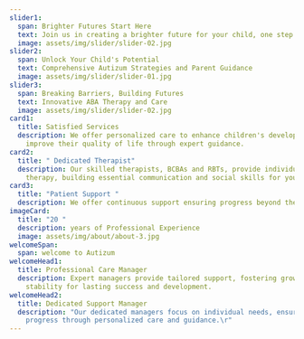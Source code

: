 ```yaml
---
slider1:
  span: Brighter Futures Start Here
  text: Join us in creating a brighter future for your child, one step at a time
  image: assets/img/slider/slider-02.jpg
slider2:
  span: Unlock Your Child's Potential
  text: Comprehensive Autizum Strategies and Parent Guidance
  image: assets/img/slider/slider-01.jpg
slider3:
  span: Breaking Barriers, Building Futures
  text: Innovative ABA Therapy and Care
  image: assets/img/slider/slider-02.jpg
card1:
  title: Satisfied Services
  description: We offer personalized care to enhance children's development and
    improve their quality of life through expert guidance.
card2:
  title: " Dedicated Therapist"
  description: Our skilled therapists, BCBAs and RBTs, provide individualized ABA
    therapy, building essential communication and social skills for your child
card3:
  title: "Patient Support "
  description: We offer continuous support ensuring progress beyond therapy sessions, empowering children and families.
imageCard:
  title: "20 "
  description: years of Professional Experience
  image: assets/img/about/about-3.jpg
welcomeSpan:
  span: welcome to Autizum
welcomeHead1:
  title: Professional Care Manager
  description: Expert managers provide tailored support, fostering growth and
    stability for lasting success and development.
welcomeHead2:
  title: Dedicated Support Manager
  description: "Our dedicated managers focus on individual needs, ensuring
    progress through personalized care and guidance.\r"
---
```

